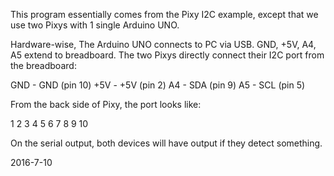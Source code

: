 This program essentially comes from the Pixy I2C example, except that we use two Pixys with 1 single Arduino UNO.

Hardware-wise, The Arduino UNO connects to PC via USB. GND, +5V, A4, A5 extend to breadboard. The two Pixys directly connect their I2C port from the breadboard:

GND - GND (pin 10)
+5V - +5V (pin 2)
A4 - SDA (pin 9)
A5 - SCL (pin 5)

From the back side of Pixy, the port looks like:

1  2
3  4
5  6
7  8
9 10

On the serial output, both devices will have output if they detect something.

2016-7-10
